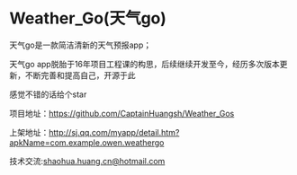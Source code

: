 # Weather_Go(天气go)
天气go是一款简洁清新的天气预报app；


天气go app脱胎于16年项目工程课的构思，后续继续开发至今，经历多次版本更新，不断完善和提高自己，开源于此


感觉不错的话给个star


项目地址：https://github.com/CaptainHuangsh/Weather_Gos


上架地址：http://sj.qq.com/myapp/detail.htm?apkName=com.example.owen.weathergo


技术交流:shaohua.huang.cn@hotmail.com



